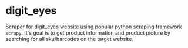 # digit_eyes

Scraper for digit_eyes website using popular python scraping framework `scrapy`. It's goal is to get product information and product picture by searching for all sku/barcodes on the target website.
